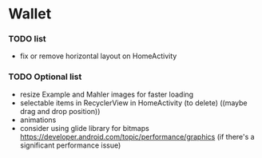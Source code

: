 # Wallet

### TODO list
 - fix or remove horizontal layout on HomeActivity
 
### TODO Optional list
 - resize Example and Mahler images for faster loading
 - selectable items in RecyclerView in HomeActivity (to delete) ((maybe drag and drop position))
 - animations
 - consider using glide library for bitmaps https://developer.android.com/topic/performance/graphics (if there's a significant performance issue)

